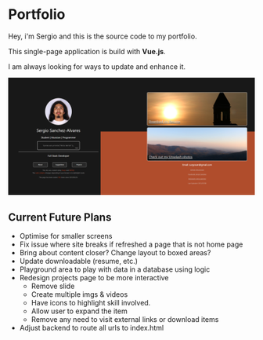 # Portfolio

Hey, i'm Sergio and this is the source code to my portfolio.

This single-page application is build with **Vue.js**.

I am always looking for ways to update and enhance it.

![Home][1]

## Current Future Plans
- Optimise for smaller screens
- Fix issue where site breaks if refreshed a page that is not home page
- Bring about content closer? Change layout to boxed areas?
- Update downloadable (resume, etc.)
- Playground area to play with data in a database using logic
- Redesign projects page to be more interactive
  - Remove slide
  - Create multiple imgs & videos
  - Have icons to highlight skill involved.
  - Allow user to expand the item
  - Remove any need to visit external links or download items
- Adjust backend to route all urls to index.html

[1]: client/src/assets/Photos/portfolio_home.png